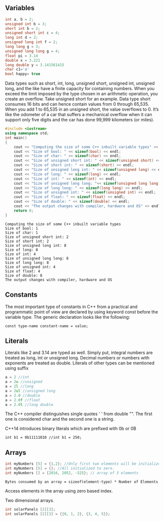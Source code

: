 ## Variables

```c++
int a, b = 2;
unsigned int b = 3;
short int b = 2;
unsigned short int c = 4;
long int d = 2;
unsigned long int f = 2;
long long g = 3;
unsigned long long g = 4;
float pi = 3.14
double x = 3.221
long double y = 3.141561415
char c1='a'
bool happy= true
```

Data types such as short, int, long, unsigned short, unsigned int, unsigned long, and the like have a finite capacity for containing numbers. When you exceed the limit imposed by the type chosen in an arithmetic operation, you create an overflow. Take unsigned short for an example. Data type short consumes 16 bits and can hence contain values from 0 through 65,535. When you add 1 to 65,535 in an unsigned short, the value overflows to 0. It’s like the odometer of a car that suffers a mechanical overflow when it can support only five digits and the car has done 99,999 kilometers  (or miles).

```c++
#include <iostream>
using namespace std;
int main()
{
	cout << "Computing the size of some C++ inbuilt variable types" << endl;
	cout << "Size of bool: " << sizeof(bool) << endl;
	cout << "Size of char: " << sizeof(char) << endl;
	cout << "Size of unsigned short int: " << sizeof(unsigned short) << endl;
	cout << "Size of short int: " << sizeof(short) << endl;
	cout << "Size of unsigned long int: " << sizeof(unsigned long) << endl;
	cout << "Size of long: " << sizeof(long) << endl;
	cout << "Size of int: " << sizeof(int) << endl;
	cout << "Size of unsigned long long: "<< sizeof(unsigned long long)<<endl;
	cout << "Size of long long: " << sizeof(long long) << endl;
	cout << "Size of unsigned int: " << sizeof(unsigned int) << endl;
	cout << "Size of float: " << sizeof(float) << endl;
	cout << "Size of double: " << sizeof(double) << endl;
	cout << "The output changes with compiler, hardware and OS" << endl;
	return 0;
}
```

```
Computing the size of some C++ inbuilt variable types
Size of bool: 1
Size of char: 1
Size of unsigned short int: 2
Size of short int: 2
Size of unsigned long int: 8
Size of long: 8
Size of int: 4
Size of unsigned long long: 8
Size of long long: 8
Size of unsigned int: 4
Size of float: 4
Size of double: 8
The output changes with compiler, hardware and OS
```



## Constants

The most important type of constants in C++ from a practical and programmatic point of view are declared by using keyword const before the variable type. The generic declaration looks like the following:

```
const type-name constant-name = value;
```



## Literals

Literals like 2 and 3.14 are typed as well.  Simply put, integral numbers are treated as long, int or unsigned long. Decimal numbers or numbers with exponents are treated as double. Literals of other types can be mentioned using suffix

```c
a = 2 //int
a = 2u //unsigned
a = 2l //long
a = 2ul //unsigned long
a = 2.0 //double
a = 2.0f //float
a = 2.0l //long double
```

The C++ compiler distinguishes single quotes ' ' from double "". The first one is considered char and the second one is a string.

C++14 introduces binary literals which are prefixed with 0b or 0B

```
int b1 = 0b11111010 //int b1 = 250;
```



## Arrays

```c++
int myNumbers [5] = {1,2}; //Only first two elements will be initialized.
int myNumbers [5] = {}; //All initialized to zero.
int myNumbers [] = {2016, 2052, -525}; // array of 3 elements
```

```
Bytes consumed by an array = sizeof(element-type) * Number of Elements
```

Access elements in the array using zero based index.

Two dimensional arrays.

```c++
int solarPanels [2][3];
int solarPanels [2][3] = {{0, 1, 2}, {3, 4, 5}};
```

